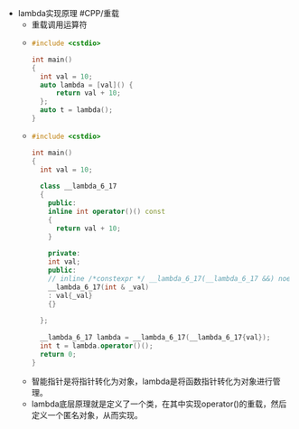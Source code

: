 - lambda实现原理 #CPP/重载
	- 重载调用运算符
	- ```cpp
	  #include <cstdio>
	  
	  int main()
	  {
	    int val = 10;
	    auto lambda = [val]() {
	    	return val + 10;
	    };
	    auto t = lambda();
	  }
	  ```
	- ```cpp
	  #include <cstdio>
	  
	  int main()
	  {
	    int val = 10;
	      
	    class __lambda_6_17
	    {
	      public: 
	      inline int operator()() const
	      {
	        return val + 10;
	      }
	      
	      private: 
	      int val;
	      public: 
	      // inline /*constexpr */ __lambda_6_17(__lambda_6_17 &&) noexcept = default;
	      __lambda_6_17(int & _val)
	      : val{_val}
	      {}
	      
	    };
	    
	    __lambda_6_17 lambda = __lambda_6_17(__lambda_6_17{val});
	    int t = lambda.operator()();
	    return 0;
	  }
	  
	  ```
	- 智能指针是将指针转化为对象，lambda是将函数指针转化为对象进行管理。
	- lambda底层原理就是定义了一个类，在其中实现operator()的重载，然后定义一个匿名对象，从而实现。